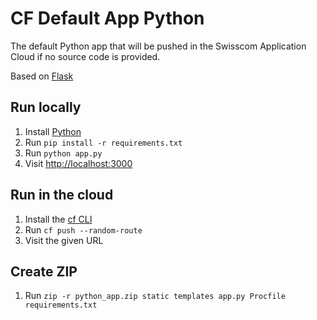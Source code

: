 # CF Default App Python

The default Python app that will be pushed in the Swisscom Application Cloud if no source code is provided.

Based on [Flask](http://flask.pocoo.org/)

## Run locally

1. Install [Python](http://docs.python-guide.org/en/latest/starting/installation/)
1. Run `pip install -r requirements.txt`
1. Run `python app.py`
1. Visit [http://localhost:3000](http://localhost:3000)

## Run in the cloud

1. Install the [cf CLI](https://github.com/cloudfoundry/cli#downloads)
1. Run `cf push --random-route`
1. Visit the given URL

## Create ZIP

1. Run `zip -r python_app.zip static templates app.py Procfile requirements.txt`
